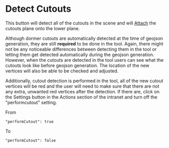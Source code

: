 # Detect Cutouts

This button will detect all of the cutouts in the scene and will [Attach](attach.md) the cutouts plane onto the lower plane.

Although dormer cutouts are automatically detected at the time of geojson generation, they are still **required** to be done in the tool. Again, there might not be any noticeable differences between detecting them in the tool or letting them get detected automatically during the geojson generation. However, when the cutouts are detected in the tool users can see what the cutouts look like before geojson generation. The location of the new vertices will also be able to be checked and adjusted.

Additionally, cutout detection is performed in the tool, all of the new cutout vertices will be red and the user will need to make sure that there are not any extra, unwanted red vertices after the detection. If there are, click on the Settings button in the Actions section of the intranet and turn off the "performcutout" setting.

From

```text
"performCutout": true
```

To

```text
"performCutout": false
```

